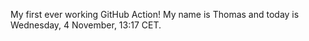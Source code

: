 My first ever working GitHub Action!
My name is Thomas and today is Wednesday, 4 November, 13:17 CET. 
